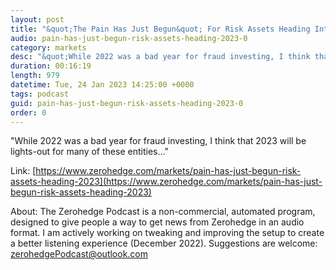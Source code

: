 ```yaml
---
layout: post
title: "&quot;The Pain Has Just Begun&quot; For Risk Assets Heading Into 2023"
audio: pain-has-just-begun-risk-assets-heading-2023-0
category: markets
desc: "&quot;While 2022 was a bad year for fraud investing, I think that 2023 will be lights-out for many of these entities...&quot;"
duration: 00:16:19
length: 979
datetime: Tue, 24 Jan 2023 14:25:00 +0000
tags: podcast
guid: pain-has-just-begun-risk-assets-heading-2023-0
order: 0
---
```

&quot;While 2022 was a bad year for fraud investing, I think that 2023 will be lights-out for many of these entities...&quot;

Link: [https://www.zerohedge.com/markets/pain-has-just-begun-risk-assets-heading-2023](https://www.zerohedge.com/markets/pain-has-just-begun-risk-assets-heading-2023)

About: The Zerohedge Podcast is a non-commercial, automated program, designed to give people a way to get news from Zerohedge in an audio format.  I am actively working on tweaking and improving the setup to create a better listening experience (December 2022).  Suggestions are welcome: [zerohedgePodcast@outlook.com](mailto:zerohedgePodcast@outlook.com)